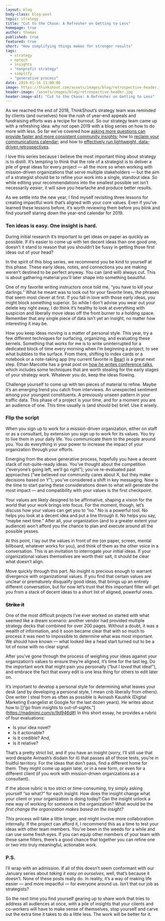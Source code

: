 ```yaml
---
layout: blog
body-class: blog-post
topic: strategy
title: "Cut to the Chase: A Refresher on Getting to Less"
homepage: true
author: thomas
published: true
featured: true
short: "How simplifying things makes for stronger results"
tags:
  - strategy
  - nptech
  - insights
  - "nonprofit strategy"
  - simplify
  - "generative process"
date: 2019-01-16 11:00:00
image: https://thinkshout.com/assets/images/blog/retrospective-header.jpg
header-image: /assets/images/blog/retrospective-header.jpg
header-image-alt: "Cut to the Chase: A Refresher on Getting to Less"
---
```

As we reached the end of 2018, ThinkShout’s strategy team was reminded by clients (and ourselves) how the rush of year-end appeals and fundraising efforts was a recipe for burnout. So our strategy team came up with a refreshing idea: why not open 2019 with a blog series on how to do more with less. So far we’ve covered how [asking more questions can provide faster and more consistent community insights](https://thinkshout.com/blog/2019/01/ask-more-questions/); how to [reclaim your communications calendar](https://thinkshout.com/blog/2019/01/reclaiming-your-comms-calendar/); and how to [effectively run lightweight, data-driven retrospectives](https://thinkshout.com/blog/2019/01/retrospectives/).

I love this series because I believe the most important thing about strategy is to distill. It’s tempting to think that the role of a strategist is to deliver a pile of great ideas for every project — all the more so when working with mission-driven organizations that serve multiple stakeholders — but the aim of a strategist should be to refine your work into a single, standout idea. So while editing your recommendations into the smallest possible set isn’t necessarily _easier_, it will save you heartache and produce better results.

As we settle into the new year, I find myself revisiting three lessons for creating impactful work that’s aligned with your core values. Even if you’ve learned these lessons before, it’s worth reviewing them before you blink and find yourself staring down the year-end calendar for 2019.

### Ten ideas is easy. One insight is hard.

During initial research it’s important to get ideas on paper as quickly as possible. If it’s easier to come up with ten decent ideas than one good one, doesn’t it stand to reason that you shouldn’t be fussy in getting those first ideas out of your head?

In the spirit of this blog series, we recommend you be kind to yourself at this phase. These early ideas, notes, and connections you are making weren’t destined to be perfect anyway. You can (and will) always cut. This is about gathering material you’ll later shape into something beautiful.

One of my favorite writing instructors once told me, “you have to kill your darlings.” What he meant was to look out for your favorite lines, the phrases that seem most clever at first. If you fall in love with those early ideas, you might block something superior. So while I don’t advise you wear out your delete key right away, I do think it’s healthy to look at everything with suspicion and liberally move ideas off the front burner to a holding space. Remember that any single piece of data isn’t yet an insight, no matter how interesting it may be.

How you keep ideas moving is a matter of personal style. This year, try a few different techniques for surfacing, organizing, and evaluating these kernels. Something that works for me is to write uninterrupted for a dedicated block of time every morning when I’m beginning a project, to see what bubbles to the surface. From there, shifting to index cards or a notebook or a note-taking app (my current favorite is [Bear](https://bear.app/)) is a great next step. Ethan Marcotte has a great post on [how he writes conference talks](https://ethanmarcotte.com/wrote/how-i-write-conference-talks/), which includes some techniques that are worth stealing for the early stages of your strategy work. Whatever you do, keep the ideas flowing.

Challenge yourself to come up with ten pieces of material to refine. Maybe it’s an emerging trend you catch from interviews. An unexpected sentiment among your youngest constituents. A previously unseen pattern in your traffic data. This phase of a project is your time, and for a moment you are an audience of one. This time usually is (and should be) brief. Use it wisely.

### Flip the script

When you sign up to work for a mission-driven organization, either on staff or as a consultant, by extension you sign up to work for its values. You try to live them in your daily life. You communicate them to the people around you. You do everything in your power to increase the impact of your organization through your efforts.

Emerging from the above generative process, hopefully you have a decent stack of not-quite-ready ideas. You’ve thought about the competition (“everyone’s going left, we’ll go right”); you’ve re-evaluated past approaches (“we believed our community cares about X, but they make decisions based on Y”); you’ve considered a shift in key messaging. Now is the time to start paring these considerations down to what will generate the most impact — and compatibility with your values is the first checkpoint.

Your values are likely designed to be affirmative, shaping a vision for the world that your work brings into focus. For the moment, though, let’s discuss how your values can get you to “no.” No is a powerful tool. No helps you look at a decent idea and put a line through it. No helps you say, “maybe next time.” After all, your organization (and to a greater extent your audience) won’t afford you the chance to plan and execute around all the possible yesses.

At this point, I lay out the values in front of me (on paper, screen, mental billboard, whatever works for you), and think of them as the other voice in a conversation. This is an invitation to interrogate your initial ideas. If your organizational values themselves are worth their salt, it should be clear what doesn’t align.

Move quickly through this part. No insight is precious enough to warrant divergence with organizational values. If you find that certain values are unclear or prematurely disqualify good ideas, that brings up an entirely different conversation, but for now let’s trust that this important filter will get you from a stack of decent ideas to a short list of aligned, powerful ones.

### ~~Strike it~~

One of the most difficult projects I’ve ever worked on started with what seemed like a dream scenario: another vendor had provided multiple strategy decks that combined for over 200 pages. Without a doubt, it was a wealth of information, and it soon became clear that with so much to process it was next to impossible to determine what was most important. We should have known — what looked like a head start turned out to be a lot of noise with no clear signal.

After you’ve gone through the process of weighing your ideas against your organization’s values to ensure they’re aligned, it’s time for the last leg. Do the important work that might pain you personally (“but I _loved_ that idea!”), and embrace the fact that every edit is one less thing for others to edit later on.

It’s important to develop a personal style for determining what leaves your desk (and by developing a personal style, I mean crib liberally from others). One writer I steal from as often as possible is Avinash Kaushik (Digital Marketing Evangelist at Google for the last dozen years). He writes about how to []“go from insights to out-of-sights.”](https://madmimi.com/p/9d946d#) In this short essay, he provides a rubric of four evaluations:

- Is your idea novel?
- Is it actionable?
- Is it credible? And,
- Is it relative?

That’s a pretty strict list, and if you have an insight (sorry, I’ll still use that word despite Avinash’s disdain for it) that passes all of those tests, you’re in fruitful territory. For the ideas that don’t pass, find a different home for them. They might come up again later, or in a new form, or even for a different client (if you work with mission-driven organizations as a consultant).

If the above rubric is too strict or time-consuming, try simply asking yourself “so what?” for each insight. How does the insight change what your client or your organization is doing today? Can the insight unlock a new way of working for someone in the organization? What would be the _first change the organization makes based on the insight?_

This process will take a little longer, and might involve more collaboration internally. If the project can afford it, I recommend this as a time to test your ideas with other team members. You’ve been in the weeds for a while and can use some fresh eyes. If you can equip other members of your team with these same filters, there’s a good chance that together you can refine one or two into truly meaningful, actionable work.

### P.S.

I’ll wrap with an admission. If all of this doesn’t seem conformant with our January series about _taking it easy on ourselves_, well, that’s because it doesn’t. None of these posts really do. In reality, it’s a way of making life easier — and more impactful — for everyone around us. Isn’t that our job as strategists?

So the next time you find yourself gearing up to share work that tries to address all audiences at once, with a pile of insights that your clients and co-workers will have to make sense of themselves, stop yourself and carve out the extra time it takes to do a little less. The work will be better for it.
